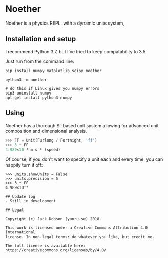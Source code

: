 # Noether

Noether is a physics REPL, with a dynamic units system, 

## Installation and setup

I recommend Python 3.7, but I've tried to keep compatability to 3.5.

Just run from the command line:

```
pip install numpy matplotlib scipy noether

python3 -m noether

# do this if Linux gives you numpy errors
pip3 uninstall numpy
apt-get install python3-numpy
```

## Using

Noether has a thorough SI-based unit system allowing for advanced unit composition and dimensional analysis.

```python
>>> FF = Unit(Furlong / Fortnight, 'ff')
>>> 3 * FF
4.989×10⁻⁴ m·s⁻¹ (speed)

```

Of course, if you don't want to specify a unit each and every time, you can happily turn it off:
```
>>> units.showUnits = False
>>> units.precision = 5
>>> 3 * FF
4.989×10⁻⁴

## Update log
- Still in development

## Legal

Copyright (c) Jack Dobson (yunru.se) 2018.

This work is licensed under a Creative Commons Attribution 4.0 International
license. In non-legal terms: do whatever you like, but credit me.

The full license is available here:
https://creativecommons.org/licenses/by/4.0/

